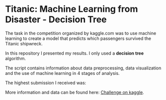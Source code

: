 # Titanic: Machine Learning from Disaster - Decision Tree

The task in the competition organized by kaggle.com was to use machine learning to create a model that predicts which passengers survived the Titanic shipwreck.

In this repository I presented my results. I only used a **decision tree** algorithm.

The script contains information about data preprocessing, data visualization and the use of machine learning in 4 stages of analysis.

The highest submission I received was: 

More information and data can be found here: [Challenge on kaggle](https://www.kaggle.com/c/titanic/overview).
